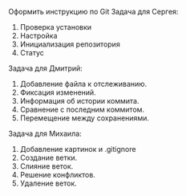 Оформить инструкцию по Git
Задача для Сергея:
1. Проверка установки
2. Настройка
3. Инициализация репозитория
4. Статус

Задача для Дмитрий:
1. Добавление файла к отслеживанию.
2. Фиксация изменений.
3. Информация об истории коммита.
4. Сравнение с последним коммитом.
5. Перемещение между сохранениями.

Задача для Михаила:

1. Добавление картинок и .gitignore
2. Создание ветки.
3. Слияние веток.
4. Решение конфликтов.
5. Удаление веток.